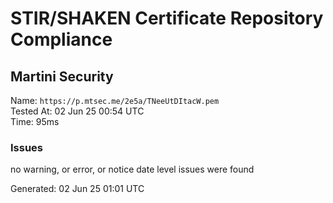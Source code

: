 # STIR/SHAKEN Certificate Repository Compliance

## Martini Security

Name: `https://p.mtsec.me/2e5a/TNeeUtDItacW.pem`\
Tested At: 02 Jun 25 00:54 UTC\
Time: 95ms

### Issues

no warning, or error, or notice date level issues were found

Generated: 02 Jun 25 01:01 UTC